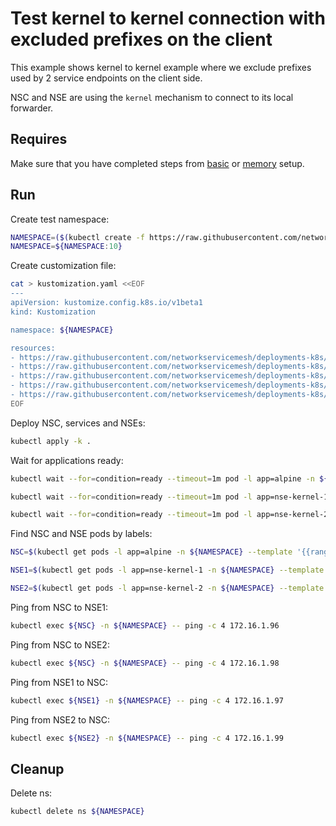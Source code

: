 # Test kernel to kernel connection with excluded prefixes on the client

This example shows kernel to kernel example where we exclude prefixes used by 2 service endpoints on the client side. 

NSC and NSE are using the `kernel` mechanism to connect to its local forwarder.

## Requires

Make sure that you have completed steps from [basic](../../basic) or [memory](../../memory) setup.

## Run

Create test namespace:
```bash
NAMESPACE=($(kubectl create -f https://raw.githubusercontent.com/networkservicemesh/deployments-k8s/d6af74f804bb5de8a3f5ecb4d323f6b6491fcea1/examples/use-cases/namespace.yaml)[0])
NAMESPACE=${NAMESPACE:10}
```

Create customization file:
```bash
cat > kustomization.yaml <<EOF
---
apiVersion: kustomize.config.k8s.io/v1beta1
kind: Kustomization

namespace: ${NAMESPACE}

resources:
- https://raw.githubusercontent.com/networkservicemesh/deployments-k8s/d6af74f804bb5de8a3f5ecb4d323f6b6491fcea1/examples/features/exclude-prefixes-client/test-client.yaml
- https://raw.githubusercontent.com/networkservicemesh/deployments-k8s/d6af74f804bb5de8a3f5ecb4d323f6b6491fcea1/examples/features/exclude-prefixes-client/nsm-service-1.yaml
- https://raw.githubusercontent.com/networkservicemesh/deployments-k8s/d6af74f804bb5de8a3f5ecb4d323f6b6491fcea1/examples/features/exclude-prefixes-client/nsm-service-2.yaml
- https://raw.githubusercontent.com/networkservicemesh/deployments-k8s/d6af74f804bb5de8a3f5ecb4d323f6b6491fcea1/examples/features/exclude-prefixes-client/nse-kernel-1.yaml
- https://raw.githubusercontent.com/networkservicemesh/deployments-k8s/d6af74f804bb5de8a3f5ecb4d323f6b6491fcea1/examples/features/exclude-prefixes-client/nse-kernel-2.yaml
EOF
```

Deploy NSC, services and NSEs:
```bash
kubectl apply -k .
```

Wait for applications ready:
```bash
kubectl wait --for=condition=ready --timeout=1m pod -l app=alpine -n ${NAMESPACE}
```
```bash
kubectl wait --for=condition=ready --timeout=1m pod -l app=nse-kernel-1 -n ${NAMESPACE}
```
```bash
kubectl wait --for=condition=ready --timeout=1m pod -l app=nse-kernel-2 -n ${NAMESPACE}
```

Find NSC and NSE pods by labels:
```bash
NSC=$(kubectl get pods -l app=alpine -n ${NAMESPACE} --template '{{range .items}}{{.metadata.name}}{{"\n"}}{{end}}')
```
```bash
NSE1=$(kubectl get pods -l app=nse-kernel-1 -n ${NAMESPACE} --template '{{range .items}}{{.metadata.name}}{{"\n"}}{{end}}')
```
```bash
NSE2=$(kubectl get pods -l app=nse-kernel-2 -n ${NAMESPACE} --template '{{range .items}}{{.metadata.name}}{{"\n"}}{{end}}')
```

Ping from NSC to NSE1:
```bash
kubectl exec ${NSC} -n ${NAMESPACE} -- ping -c 4 172.16.1.96
```

Ping from NSC to NSE2:
```bash
kubectl exec ${NSC} -n ${NAMESPACE} -- ping -c 4 172.16.1.98
```

Ping from NSE1 to NSC:
```bash
kubectl exec ${NSE1} -n ${NAMESPACE} -- ping -c 4 172.16.1.97
```

Ping from NSE2 to NSC:
```bash
kubectl exec ${NSE2} -n ${NAMESPACE} -- ping -c 4 172.16.1.99
```

## Cleanup

Delete ns:
```bash
kubectl delete ns ${NAMESPACE}
```

